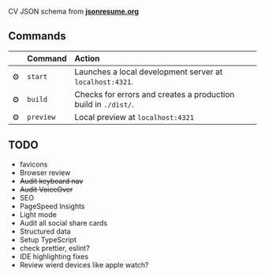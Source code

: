 CV JSON schema from [**jsonresume.org**](https://jsonresume.org/schema/)

## Commands

|     | Command   | Action                                                         |
| :-- | :-------- | :------------------------------------------------------------- |
| ⚙️  | `start`   | Launches a local development server at `localhost:4321`.       |
| ⚙️  | `build`   | Checks for errors and creates a production build in `./dist/`. |
| ⚙️  | `preview` | Local preview at `localhost:4321`                              |

## TODO

- favicons
- Browser review
- ~~Audit keyboard nav~~
- ~~Audit VoiceOver~~
- SEO
- PageSpeed Insights
- Light mode
- Audit all social share cards
- Structured data
- Setup TypeScript
- check prettier, eslint?
- IDE highlighting fixes
- Review wierd devices like apple watch?
